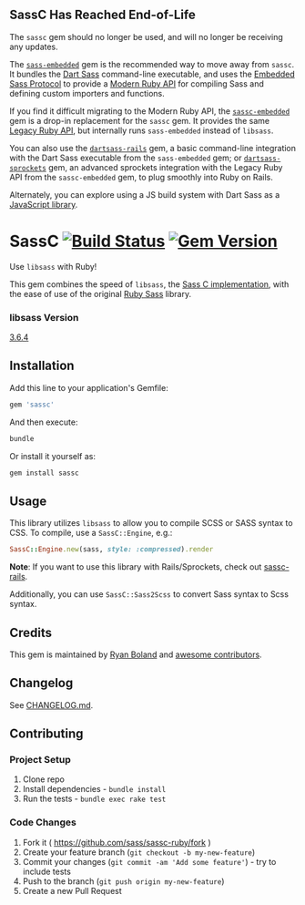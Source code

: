 ## SassC Has Reached End-of-Life

The `sassc` gem should no longer be used, and will no longer be receiving any updates.

The [`sass-embedded`](https://rubygems.org/gems/sass-embedded) gem is the recommended way to move away from `sassc`. It bundles the [Dart Sass](https://sass-lang.com/dart-sass/) command-line executable, and uses the [Embedded Sass Protocol](https://github.com/sass/sass/blob/HEAD/spec/embedded-protocol.md) to provide a [Modern Ruby API](https://rubydoc.info/gems/sass-embedded/Sass) for compiling Sass and defining custom importers and functions.

If you find it difficult migrating to the Modern Ruby API, the [`sassc-embedded`](https://rubygems.org/gems/sassc-embedded) gem is a drop-in replacement for the `sassc` gem. It provides the same [Legacy Ruby API](https://github.com/sass-contrib/sassc-embedded-shim-ruby/blob/HEAD/README.md#usage), but internally runs `sass-embedded` instead of `libsass`.

You can also use the [`dartsass-rails`](https://rubygems.org/gems/dartsass-rails) gem, a basic command-line integration with the Dart Sass executable from the `sass-embedded` gem; or [`dartsass-sprockets`](https://rubygems.org/gems/dartsass-sprockets) gem, an advanced sprockets integration with the Legacy Ruby API from the `sassc-embedded` gem, to plug smoothly into Ruby on Rails.

Alternately, you can explore using a JS build system with Dart Sass as a [JavaScript library](https://sass-lang.com/dart-sass/#java-script-library).

# SassC [![Build Status](https://travis-ci.org/sass/sassc-ruby.svg?branch=master)](https://travis-ci.org/sass/sassc-ruby) [![Gem Version](https://badge.fury.io/rb/sassc.svg)](http://badge.fury.io/rb/sassc)

Use `libsass` with Ruby!

This gem combines the speed of `libsass`, the [Sass C implementation](https://github.com/sass/libsass), with the ease of use of the original [Ruby Sass](https://github.com/sass/ruby-sass) library.

### libsass Version

[3.6.4](https://github.com/sass/libsass/releases/3.6.4)

## Installation

Add this line to your application's Gemfile:

```ruby
gem 'sassc'
```

And then execute:

```bash
bundle
```

Or install it yourself as:

```bash
gem install sassc
```

## Usage

This library utilizes `libsass` to allow you to compile SCSS or SASS syntax
to CSS.  To compile, use a `SassC::Engine`, e.g.:

```ruby
SassC::Engine.new(sass, style: :compressed).render
```

**Note**:  If you want to use this library with Rails/Sprockets, check out
[sassc-rails](https://github.com/bolandrm/sassc-rails).

Additionally, you can use `SassC::Sass2Scss` to convert Sass syntax to Scss syntax.

## Credits

This gem is maintained by [Ryan Boland](https://ryanboland.com)
and [awesome contributors](https://github.com/bolandrm/sassc-ruby/graphs/contributors).

## Changelog

See [CHANGELOG.md](CHANGELOG.md).

## Contributing

### Project Setup

1. Clone repo
1. Install dependencies - `bundle install`
1. Run the tests - `bundle exec rake test`

### Code Changes

1. Fork it ( https://github.com/sass/sassc-ruby/fork )
1. Create your feature branch (`git checkout -b my-new-feature`)
1. Commit your changes (`git commit -am 'Add some feature'`) - try to include tests
1. Push to the branch (`git push origin my-new-feature`)
1. Create a new Pull Request
